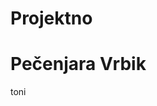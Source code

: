 # Projektno 

<!DOCTYPE html>
<html>
<title>HTML Projektno programiranje</title>
<body>

<h1>Pečenjara Vrbik</h1>
<p>toni</p>

</body>
</html> 
